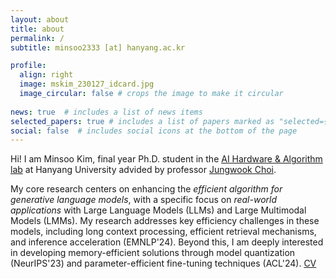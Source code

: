 ```yaml
---
layout: about
title: about
permalink: /
subtitle: minsoo2333 [at] hanyang.ac.kr

profile:
  align: right
  image: mskim_230127_idcard.jpg
  image_circular: false # crops the image to make it circular
  
news: true  # includes a list of news items
selected_papers: true # includes a list of papers marked as "selected={true}"
social: false  # includes social icons at the bottom of the page
---
```


Hi! I am Minsoo Kim, final year Ph.D. student in the [AI Hardware & Algorithm lab](https://sites.google.com/view/aihalab) at Hanyang University advided by professor [Jungwook Choi](https://jchoi-hyu.github.io/).

My core research centers on enhancing the *efficient algorithm for generative language models*, with a specific focus on *real-world applications* with Large Language Models (LLMs) and Large Multimodal Models (LMMs). My research addresses key efficiency challenges in these models, including long context processing, efficient retrieval mechanisms, and inference acceleration (EMNLP'24). Beyond this, I am deeply interested in developing memory-efficient solutions through model quantization (NeurIPS'23) and parameter-efficient fine-tuning techniques (ACL'24). [CV](https://marsjacobs.github.io/assets/pdf/MinsooKim_CV_ver2506_v2.pdf)

 